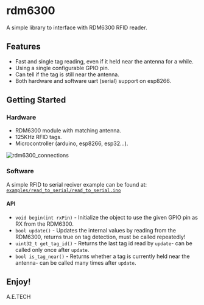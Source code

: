 # rdm6300
A simple library to interface with RDM6300 RFID reader.

## Features
* Fast and single tag reading, even if it held near the antenna for a while.
* Using a single configurable GPIO pin.
* Can tell if the tag is still near the antenna.
* Both hardware and software uart (serial) support on esp8266.

## Getting Started

### Hardware
* RDM6300 module with matching antenna.
* 125KHz RFID tags.
* Microcontroller (arduino, esp8266, esp32...).

![rdm6300_connections](../master/doc/rdm6300_connections.png "rdm6300_connections")

### Software
A simple RFID to serial reciver example can be found at:
[```examples/read_to_serial/read_to_serial.ino```](examples/read_to_serial/read_to_serial.ino)

#### API
* ```void begin(int rxPin)``` - Initialize the object to use the given GPIO pin as RX from the RDM6300.
* ```bool update()``` - Updates the internal values by reading from the RDM6300, returns true on tag detection, must be called repeatedly!
* ```uint32_t get_tag_id()``` - Returns the last tag id read by ```update```- can be called only once after ```update```.
* ```bool is_tag_near()``` -  Returns whether a tag is currently held near the antenna- can be called many times after ```update```.
## Enjoy!
A.E.TECH
